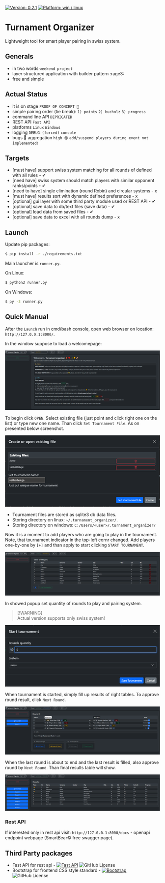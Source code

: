 [![Version: 0.2.1](https://img.shields.io/badge/version-0.2.1-blue)](https://github.com/kkuba91/turnament_organizer)
[![Platform: win / linux](https://img.shields.io/badge/platform-win/linux-orange)](https://github.com/kkuba91/turnament_organizer?tab=readme-ov-file)


# Turnament Organizer
Lightweight tool for smart player pairing in swiss system.

## Generals
- in two words ``weekend project``
- layer structured application with builder pattern :rage3:
- free and simple

## Actual Status
- it is on stage  ``PROOF OF CONCEPT 👷``
- simple pairing order (tie break): ``1) points`` ``2) bucholz`` ``3) progress``
- command line API  ``DEPRICATED``
- REST API  ``Fast API``
- platforms  ``Linux`` ``Windows``
- logging ``DEBUG (forced)`` ``console``
- bugs 🐛 aggregation ``high 😔`` ``add/suspend players during event not implemented!``

## Targets
- [must have] support swiss system matching for all rounds of defined with all rules - ✔
- [need have] swiss system should match players with similar opponent ranks/points - ✔
- [need to have] single elimination (round Robin) and circular systems - x
- [must have] results sort with dynamic defined preferences - x
- [optional] gui layer with some third party module used or REST API - ✔
- [optional] save data to db/text files (save data) - ✔
- [optional] load data from saved files - ✔
- [optional] save data to excel with all rounds dump - x

## Launch
Update pip packages:
``` bash
$ pip install -r ./requirements.txt
```

Main launcher is `runner.py`.

On Linux:
``` bash
$ python3 runner.py
```
On Windows:
``` bash
$ py -3 runner.py
```

## Quick Manual
After the `Launch` run in cmd/bash console, open web browser on location: `http://127.0.0.1:8000/`.

In the window suppose to load a welcomepage:

![alt text](https://raw.githubusercontent.com/kkuba91/turnament_organizer/main/.screenshots/0.2.1/WelcomeView.png)

To begin click `OPEN`. Select existing file (just point and click right one on the list) or type new one name. Than click `Set Tournament File`. As on presented below screenshot.

![alt text](https://raw.githubusercontent.com/kkuba91/turnament_organizer/main/.screenshots/0.2.1/CreateOpenFile.png)

- Tournament files are stored as sqlite3 db data files.
- Storing directory on linux: ```~/.turnament_organizer/```.
- Storing directory on windows: ```C:/Users/<user>/.turnament_organizer/```

Now it is a moment to add players who are going to play in the tournament. Note, that tournament indicator in the top-left cornr changed. Add players one-by-one by `[+]` and than apply to start clicking `START TOURNAMENT`.

![alt text](https://raw.githubusercontent.com/kkuba91/turnament_organizer/main/.screenshots/0.2.1/AddPlayerTable.png)

In showed popup set quantity of rounds to play and pairing system.
> [!WARNING]\
> Actual version supports only swiss system!

![alt text](https://raw.githubusercontent.com/kkuba91/turnament_organizer/main/.screenshots/0.2.1/StartTournamentPopup.png)

When tournament is started, simply fill up results of right tables. To approve round result, click `Next Round`.

![alt text](https://raw.githubusercontent.com/kkuba91/turnament_organizer/main/.screenshots/0.2.1/SettingResults.png)

When the last round is about to end and the last result is filled, also approve round by `Next Round`. Than final results table will show.

![alt text](https://raw.githubusercontent.com/kkuba91/turnament_organizer/main/.screenshots/0.2.1/ResultsFinished.png)

### Rest API
If interested only in rest api visit: `http://127.0.0.1:8000/docs` - openapi endpoint webpage (SmartBear© free swagger page).

## Third Party packages
- Fast API for rest api - [![Fast API](https://img.shields.io/badge/-Fast%20API-grey?logo=github)](https://github.com/tiangolo/fastapi) ![GitHub License](https://img.shields.io/github/license/tiangolo/fastapi)
- Bootstrap for frontend CSS style standard - [![Bootstrap](https://img.shields.io/badge/-Bootstrap-grey?logo=github)](https://github.com/twbs/bootstrap) ![GitHub License](https://img.shields.io/github/license/twbs/bootstrap)

